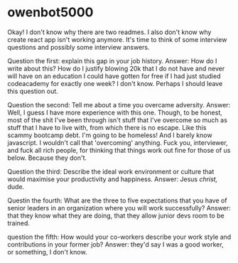 # owenbot5000
Okay! I don't know why there are two readmes. I also don't know why create react app isn't working anymore. It's time to think of some interview questions and possibly some interview answers.

Question the first: explain this gap in your job history. 
Answer: How do I write about this? How do I justify blowing 20k that I do not have and never will have on an education I could have gotten for free if I had just studied codeacademy for exactly one week? I don't know. Perhaps I should leave this question out.

Question the second: Tell me about a time you overcame adversity.
Answer: Well, I guess I have more experience with this one. Though, to be honest, most of the shit I've been through isn't stuff that I've overcome so much as stuff that I have to live with, from which there is no escape. Like this scammy bootcamp debt. I'm going to be homeless! And I barely know javascript. I wouldn't call that 'overcoming' anything. Fuck you, interviewer, and fuck all rich people, for thinking that things work out fine for those of us below. Because they don't.

Question the third: Describe the ideal work environment or culture that would maximise your productivity and happiness.
Answer: Jesus *christ,* dude.

Questin the fourth: What are the three to five expectations that you have of senior leaders in an organization where you will work successfully?
Answer: that they know what they are doing, that they allow junior devs room to be trained.

question the fifth: How would your co-workers describe your work style and contributions in your former job?
Answer: they'd say I was a good worker, or something, I don't know.